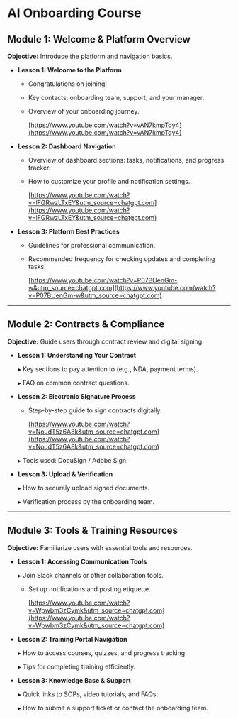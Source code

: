 # AI Onboarding Course

## **Module 1: Welcome & Platform Overview**

**Objective:** Introduce the platform and navigation basics.

- **Lesson 1: Welcome to the Platform**
    
    
    - Congratulations on joining!
    - Key contacts: onboarding team, support, and your manager.
    - Overview of your onboarding journey.
        
        [https://www.youtube.com/watch?v=vAN7kmpTdy4](https://www.youtube.com/watch?v=vAN7kmpTdy4)
        
    
- **Lesson 2: Dashboard Navigation**
    - Overview of dashboard sections: tasks, notifications, and progress tracker.
    - How to customize your profile and notification settings.
        
        [https://www.youtube.com/watch?v=lFGRwzLTxEY&utm_source=chatgpt.com](https://www.youtube.com/watch?v=lFGRwzLTxEY&utm_source=chatgpt.com)
        
- **Lesson 3: Platform Best Practices**
    - Guidelines for professional communication.
    - Recommended frequency for checking updates and completing tasks.
        
        [https://www.youtube.com/watch?v=P07BUenGm-w&utm_source=chatgpt.com](https://www.youtube.com/watch?v=P07BUenGm-w&utm_source=chatgpt.com)
        

---

## **Module 2: Contracts & Compliance**

**Objective:** Guide users through contract review and digital signing.

- **Lesson 1: Understanding Your Contract**
    
    ▸ Key sections to pay attention to (e.g., NDA, payment terms).
    
    ▸ FAQ on common contract questions.
    
- **Lesson 2: Electronic Signature Process**
    - Step-by-step guide to sign contracts digitally.
        
        [https://www.youtube.com/watch?v=NoudT5z6A8k&utm_source=chatgpt.com](https://www.youtube.com/watch?v=NoudT5z6A8k&utm_source=chatgpt.com)
        
    
    ▸ Tools used: DocuSign / Adobe Sign.
    
- **Lesson 3: Upload & Verification**
    
    ▸ How to securely upload signed documents.
    
    ▸ Verification process by the onboarding team.
    

---

## **Module 3: Tools & Training Resources**

**Objective:** Familiarize users with essential tools and resources.

- **Lesson 1: Accessing Communication Tools**
    
    ▸ Join Slack channels or other collaboration tools.
    
    - Set up notifications and posting etiquette.
        
        [https://www.youtube.com/watch?v=Wpwbm3zCymk&utm_source=chatgpt.com](https://www.youtube.com/watch?v=Wpwbm3zCymk&utm_source=chatgpt.com)
        
- **Lesson 2: Training Portal Navigation**
    
    ▸ How to access courses, quizzes, and progress tracking.
    
    ▸ Tips for completing training efficiently.
    
- **Lesson 3: Knowledge Base & Support**
    
    ▸ Quick links to SOPs, video tutorials, and FAQs.
    
    ▸ How to submit a support ticket or contact the onboarding team.